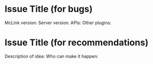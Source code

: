 # Issue Title (for bugs)

McLink version: 
Server version:
APIs: 
Other plugins: 

# Issue Title (for recommendations)

Description of idea:
Who can make it happen: 
